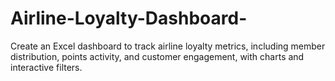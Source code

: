 # Airline-Loyalty-Dashboard-
Create an Excel dashboard to track airline loyalty metrics, including member distribution, points activity, and customer engagement, with charts and interactive filters.
